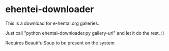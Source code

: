 # ehentei-downloader
This is a download for e-hentai.org galleries.

Just call "python ehentai-downloader.py gallery-url" and let it do the rest. :)


Requires BeautifulSoup to be present on the system
